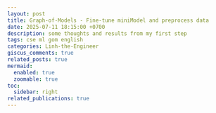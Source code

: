 ```yaml
---
layout: post
title: Graph-of-Models - Fine-tune miniModel and preprocess data
date: 2025-07-11 18:15:00 +0700
description: some thoughts and results from my first step
tags: cse ml gom english
categories: Linh-the-Engineer
giscus_comments: true
related_posts: true
mermaid:
  enabled: true
  zoomable: true
toc:
  sidebar: right
related_publications: true
---
```



